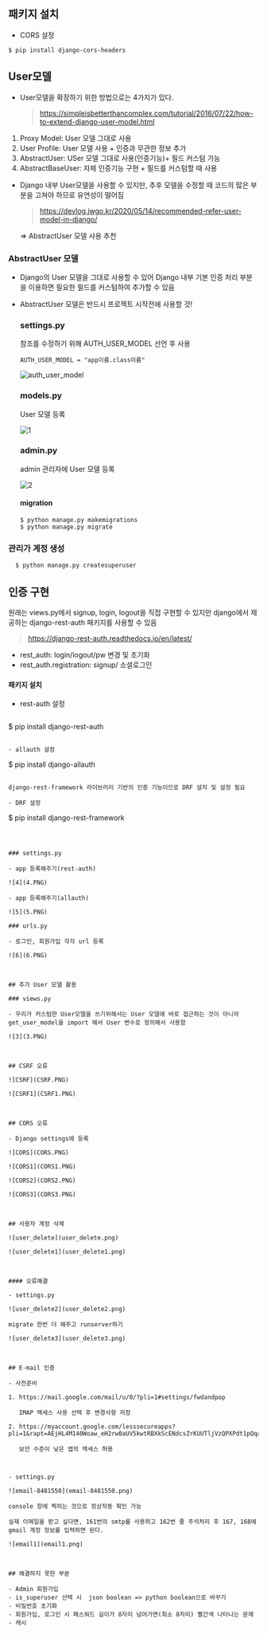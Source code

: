 ## 패키지 설치

- CORS 설정

```
$ pip install django-cors-headers
```

## User모델

- User모델을 확장하기 위한 방법으로는 4가지가 있다.

  > https://simpleisbetterthancomplex.com/tutorial/2016/07/22/how-to-extend-django-user-model.html

1. Proxy Model: User 모델 그대로 사용
2. User Profile: User 모델 사용 + 인증과 무관한 정보 추가
3. AbstractUser: USer 모델 그대로 사용(인증기능)+ 필드 커스텀 가능
4. AbstractBaseUser: 자체 인증기능 구현 + 필드를 커스텀할 때 사용



- Django 내부 User모델을 사용할 수 있지만, 추후 모델을 수정할 때 코드의 많은 부분을 고쳐야 하므로 유연성이 떨어짐

  >  https://devlog.jwgo.kr/2020/05/14/recommended-refer-user-model-in-django/

  =>  AbstractUser 모델 사용 추천

  

### AbstractUser 모델

- Django의 User 모델을 그대로 사용할 수 있어 Django 내부 기본 인증 처리 부분을 이용하면 필요한 필드를  커스텀하여 추가할 수 있음

- AbstractUser 모델은 반드시 프로젝트 시작전에 사용할 것! 

  ### settings.py

  참조를 수정하기 위해  AUTH_USER_MODEL 선언 후 사용

  ```
  AUTH_USER_MODEL = "app이름.class이름"
  ```

  ![auth_user_model](auth_user_model.PNG)

  ### models.py

  User 모델 등록

  ![1](1.PNG)

  ### admin.py

  admin 관리자에 User 모델 등록

  ![2](2.PNG)

  

  #### migration

  ```
  $ python manage.py makemigrations
  $ python manage.py migrate
  ```
  
  

### 관리가 계정 생성  

```
  $ python manage.py createsuperuser
```

## 인증 구현

원래는 views.py에서 signup, login, logout을 직접 구현할 수 있지만 django에서 제공하는 django-rest-auth 패키지를 사용할 수 있음

> https://django-rest-auth.readthedocs.io/en/latest/

- rest_auth: login/logout/pw 변경 및 초기화
- rest_auth.registration: signup/ 소셜로그인



#### 패키지 설치

- rest-auth 설정

  ```
$ pip install django-rest-auth
  ```
  
- allauth 설정

  ```
  $ pip install django-allauth
  ```

django-rest-framework 라이브러리 기반의 인증 기능이므로 DRF 설치 및 설정 필요

- DRF 설정

  ```
  $ pip install django-rest-framework
  ```



### settings.py

- app 등록해주기(rest-auth)

![4](4.PNG)

- app 등록해주기(allauth) 

  ![5](5.PNG)

### urls.py

- 로그인, 회원가입 각각 url 등록

![6](6.PNG)



## 추가 User 모델 활용

### views.py

- 우리가 커스텀한 User모델을 쓰기위해서는 User 모델에 바로 접근하는 것이 아니라 get_user_model을 import 해서 User 변수로 정의해서 사용함 

![3](3.PNG)



## CSRF 오류

![CSRF](CSRF.PNG)

![CSRF1](CSRF1.PNG)



## CORS 오류

- Django settings에 등록

![CORS](CORS.PNG)

![CORS1](CORS1.PNG)

![CORS2](CORS2.PNG)

![CORS3](CORS3.PNG)



## 사용자 계정 삭제 

![user_delete](user_delete.png)

![user_delete1](user_delete1.png)



#### 오류해결

- settings.py

![user_delete2](user_delete2.png)

migrate 한번 더 해주고 runserver하기

![user_delete3](user_delete3.png)



## E-mail 인증

- 사전준비

  1. https://mail.google.com/mail/u/0/?pli=1#settings/fwdandpop

     IMAP 액세스 사용 선택 후 변경사항 저장

  2. https://myaccount.google.com/lesssecureapps?pli=1&rapt=AEjHL4M140Woaw_eH2rw0aUV5kwtRBXkScENdcsZrKUUTljVzQPXPdt1pQqaAM6xJiti6jtPkJdhjzpg1sgB3rGfrZ0Knf_K5A

     보안 수준이 낮은 앱의 액세스 허용

     

- settings.py

![email-8481550](email-8481550.png)

console 창에 찍히는 것으로 정상작동 확인 가능

실제 이메일을 받고 싶다면, 161번의 smtp를 사용하고 162번 줄 주석처리 후 167, 168에 gmail 계정 정보를 입력하면 된다.

![email1](email1.png)



## 해결하지 못한 부분

- Admin 회원가입
  - is_superuser 선택 시  json boolean => python boolean으로 바꾸기
- 비밀번호 초기화
- 회원가입, 로그인 시 패스워드 길이가 8자리 넘어가면(최소 8자리) 빨간색 나타나는 문제
- 캐시


